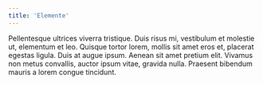 ```yaml
---
title: 'Elemente'
---
```


Pellentesque ultrices viverra tristique. Duis risus mi, vestibulum et molestie ut, elementum et leo. Quisque tortor lorem, mollis sit amet eros et, placerat egestas ligula. Duis at augue ipsum. Aenean sit amet pretium elit. Vivamus non metus convallis, auctor ipsum vitae, gravida nulla. Praesent bibendum mauris a lorem congue tincidunt.

